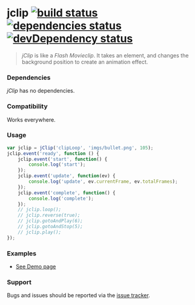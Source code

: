 # jclip [![build status][travis_build_status_image]][travis_build_status_url] [![dependencies status][david_dependencies_status_image]][david_dependencies_status_url] [![devDependency status][david_devdependencies_status_image]][david_devdependencies_status_url]

<!-- travis -->
[travis_build_status_image]: https://travis-ci.org/artusi/jclip.png?branch=master
[travis_build_status_url]: https://travis-ci.org/artusi/jclip "build status"

<!-- david dependencies -->
[david_dependencies_status_image]: https://david-dm.org/artusi/jclip.png?theme=shields.io
[david_dependencies_status_url]: https://david-dm.org/artusi/jclip "dependencies status"

<!-- david devDependencies -->
[david_devdependencies_status_image]: https://david-dm.org/artusi/jclip/dev-status.png?theme=shields.io
[david_devdependencies_status_url]: https://david-dm.org/artusi/jclip#info=devDependencies "devDependencies status"

> _jClip_ is like a _Flash Movieclip_. It takes an element, and changes the background position to create an animation effect.

### Dependencies
_jClip_ has no dependencies.

### Compatibility
Works everywhere.

### Usage
```javascript
var jclip = jClip('clipLoop', 'imgs/bullet.png', 105);
jclip.event('ready', function () {
    jclip.event('start', function() {
        console.log('start');
    });
    jclip.event('update', function(ev) {
        console.log('update', ev.currentFrame, ev.totalFrames);
    });
    jclip.event('complete', function() {
        console.log('complete');
    });
    // jclip.loop();
    // jclip.reverse(true);
	// jclip.gotoAndPlay(6);
	// jclip.gotoAndStop(5);
	// jclip.play();
});
```

### Examples
* [See Demo page][demo_page]

### Support
Bugs and issues should be reported via the [issue tracker][issue_tracker].

<!-- Browser icons -->
[chrome_bullet]: http://i.imgur.com/00rPodY.png "Google Chrome"
[firefox_bullet]: http://i.imgur.com/GVlcFSd.png "Mozilla Firefox"
[opera_bullet]: http://i.imgur.com/jBjQ0KP.png "Opera Software"
[safari_bullet]: http://i.imgur.com/QVIVAut.png "Apple Safari"
[ie_bullet]: http://i.imgur.com/x0i57ps.png "Microsoft Internet Explorer"
[issue_tracker]: http://github.com/artusi/jclip/issues "Issue tracker"

[demo_page]: https://github.com/artusi/jclip/examples "Demo page"
